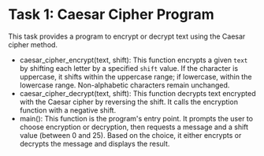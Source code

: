 # Task 1: Caesar Cipher Program
This task provides a program to encrypt or decrypt text using the Caesar cipher
method.
- caesar_cipher_encrypt(text, shift): This function encrypts a given `text` by
shifting each letter by a specified `shift` value. If the character is uppercase, it shifts
within the uppercase range; if lowercase, within the lowercase range. Non-alphabetic
characters remain unchanged.
- caesar_cipher_decrypt(text, shift): This function decrypts text encrypted with the
Caesar cipher by reversing the shift. It calls the encryption function with a negative
shift.
- main(): This function is the program's entry point. It prompts the user to choose
encryption or decryption, then requests a message and a shift value (between 0 and
25). Based on the choice, it either encrypts or decrypts the message and displays
the result.
